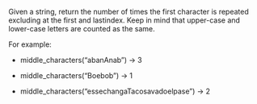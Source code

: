 Given a string, return the number of times the first character is repeated excluding at the first and lastindex. Keep in mind that upper-case and lower-case letters are counted as the same.

For example:

- middle_characters(“abanAnab”) → 3

- middle_characters(“Boebob”) → 1

- middle_characters(“essechangaTacosavadoelpase”) → 2

